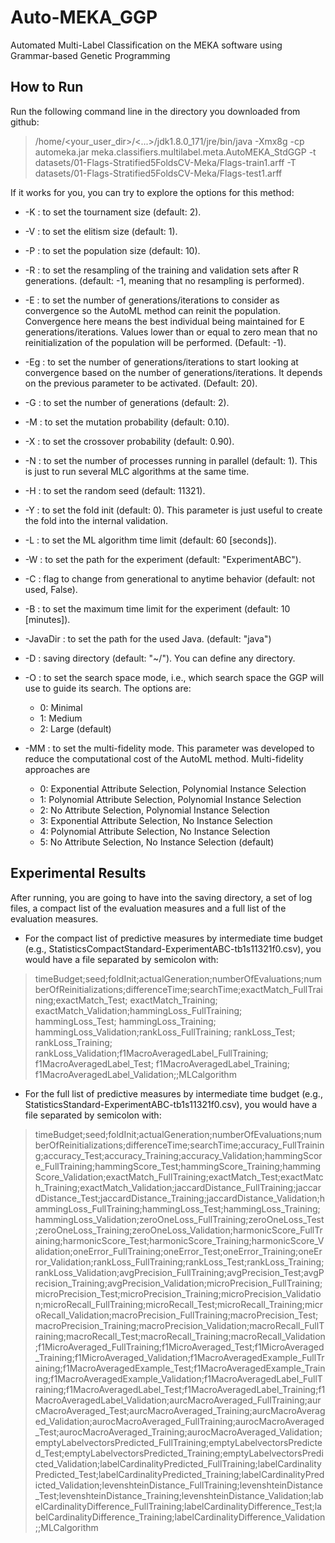 # Auto-MEKA_GGP
Automated Multi-Label Classification on the MEKA software using Grammar-based Genetic Programming

## **How to Run**

Run the following command line in the directory you downloaded from github:

> /home/<your_user_dir>/<...>/jdk1.8.0_171/jre/bin/java -Xmx8g -cp automeka.jar meka.classifiers.multilabel.meta.AutoMEKA_StdGGP -t datasets/01-Flags-Stratified5FoldsCV-Meka/Flags-train1.arff -T datasets/01-Flags-Stratified5FoldsCV-Meka/Flags-test1.arff


If it works for you, you can try to explore the options for this method:
- -K <value> : to set the tournament size (default: 2).
- -V <value> : to set the elitism size (default: 1).
- -P <value> : to set the population size (default: 10).
- -R <value> : to set the resampling of the training and validation sets after R generations. (default: -1, meaning that no resampling is performed).
- -E <value> : to set the number of generations/iterations to consider as convergence so the AutoML method can reinit the population. Convergence here means the best individual being maintained for E generations/iterations. Values lower than or equal to zero mean that no reinitialization of the population will be performed. (Default: -1).
- -Eg <value> : to set the number of generations/iterations to start looking at convergence based on the number of generations/iterations. It depends on the previous parameter to be activated. (Default: 20).
    
- -G <value> : to set the number of generations (default: 2).
- -M <value> : to set the mutation probability (default: 0.10).
- -X <value> : to set the crossover probability (default: 0.90).
- -N <value> : to set the number of processes running in parallel (default: 1). This is just to run several MLC algorithms at the same time.
- -H <value>: to set the random seed (default: 11321).
- -Y <value>: to set the fold init (default: 0). This parameter is just useful to create the fold into the internal validation.
- -L <value> : to set the ML algorithm time limit (default: 60 [seconds]).
- -W <path>: to set the path for the experiment (default: "ExperimentABC").
- -C : flag to change from generational to anytime behavior (default: not used, False).
- -B <value>: to set the maximum time limit for the experiment (default: 10 [minutes]).
- -JavaDir <path>: to set the path for the used Java. (default: "java")
- -D <value>: saving directory (default: "~/"). You can define any directory.
- -O <value>: to set the search space mode, i.e., which search space the GGP will use to guide its search. The options are: 
  - 0: Minimal
  - 1: Medium
  - 2: Large (default)
- -MM <value>: to set the multi-fidelity mode. This parameter was developed to reduce the computational cost of the AutoML method. Multi-fidelity approaches are
  - 0: Exponential Attribute Selection, Polynomial Instance Selection
  - 1: Polynomial Attribute Selection,  Polynomial Instance Selection
  - 2: No Attribute Selection, Polynomial Instance Selection
  - 3: Exponential Attribute Selection, No Instance Selection
  - 4: Polynomial Attribute Selection, No Instance Selection
  - 5: No Attribute Selection, No Instance Selection (default)


## **Experimental Results**

After running, you are going to have into the saving directory, a set of log files, a compact list of the evaluation measures and a full list of the evaluation measures.


- For the compact list of predictive measures by intermediate time budget (e.g., StatisticsCompactStandard-ExperimentABC-tb1s11321f0.csv), you would have a file separated by semicolon with: 
> timeBudget;seed;foldInit;actualGeneration;numberOfEvaluations;numberOfReinitializations;differenceTime;searchTime;exactMatch_FullTraining;exactMatch_Test; exactMatch_Training; exactMatch_Validation;hammingLoss_FullTraining; hammingLoss_Test; hammingLoss_Training; hammingLoss_Validation;rankLoss_FullTraining; rankLoss_Test; rankLoss_Training; rankLoss_Validation;f1MacroAveragedLabel_FullTraining; f1MacroAveragedLabel_Test; f1MacroAveragedLabel_Training; f1MacroAveragedLabel_Validation;;MLCalgorithm

- For the full list of predictive measures by intermediate time budget (e.g., StatisticsStandard-ExperimentABC-tb1s11321f0.csv), you would have a file separated by semicolon with: 
> timeBudget;seed;foldInit;actualGeneration;numberOfEvaluations;numberOfReinitializations;differenceTime;searchTime;accuracy_FullTraining;accuracy_Test;accuracy_Training;accuracy_Validation;hammingScore_FullTraining;hammingScore_Test;hammingScore_Training;hammingScore_Validation;exactMatch_FullTraining;exactMatch_Test;exactMatch_Training;exactMatch_Validation;jaccardDistance_FullTraining;jaccardDistance_Test;jaccardDistance_Training;jaccardDistance_Validation;hammingLoss_FullTraining;hammingLoss_Test;hammingLoss_Training;hammingLoss_Validation;zeroOneLoss_FullTraining;zeroOneLoss_Test;zeroOneLoss_Training;zeroOneLoss_Validation;harmonicScore_FullTraining;harmonicScore_Test;harmonicScore_Training;harmonicScore_Validation;oneError_FullTraining;oneError_Test;oneError_Training;oneError_Validation;rankLoss_FullTraining;rankLoss_Test;rankLoss_Training;rankLoss_Validation;avgPrecision_FullTraining;avgPrecision_Test;avgPrecision_Training;avgPrecision_Validation;microPrecision_FullTraining;microPrecision_Test;microPrecision_Training;microPrecision_Validation;microRecall_FullTraining;microRecall_Test;microRecall_Training;microRecall_Validation;macroPrecision_FullTraining;macroPrecision_Test;macroPrecision_Training;macroPrecision_Validation;macroRecall_FullTraining;macroRecall_Test;macroRecall_Training;macroRecall_Validation;f1MicroAveraged_FullTraining;f1MicroAveraged_Test;f1MicroAveraged_Training;f1MicroAveraged_Validation;f1MacroAveragedExample_FullTraining;f1MacroAveragedExample_Test;f1MacroAveragedExample_Training;f1MacroAveragedExample_Validation;f1MacroAveragedLabel_FullTraining;f1MacroAveragedLabel_Test;f1MacroAveragedLabel_Training;f1MacroAveragedLabel_Validation;aurcMacroAveraged_FullTraining;aurcMacroAveraged_Test;aurcMacroAveraged_Training;aurcMacroAveraged_Validation;aurocMacroAveraged_FullTraining;aurocMacroAveraged_Test;aurocMacroAveraged_Training;aurocMacroAveraged_Validation;emptyLabelvectorsPredicted_FullTraining;emptyLabelvectorsPredicted_Test;emptyLabelvectorsPredicted_Training;emptyLabelvectorsPredicted_Validation;labelCardinalityPredicted_FullTraining;labelCardinalityPredicted_Test;labelCardinalityPredicted_Training;labelCardinalityPredicted_Validation;levenshteinDistance_FullTraining;levenshteinDistance_Test;levenshteinDistance_Training;levenshteinDistance_Validation;labelCardinalityDifference_FullTraining;labelCardinalityDifference_Test;labelCardinalityDifference_Training;labelCardinalityDifference_Validation;;MLCalgorithm
